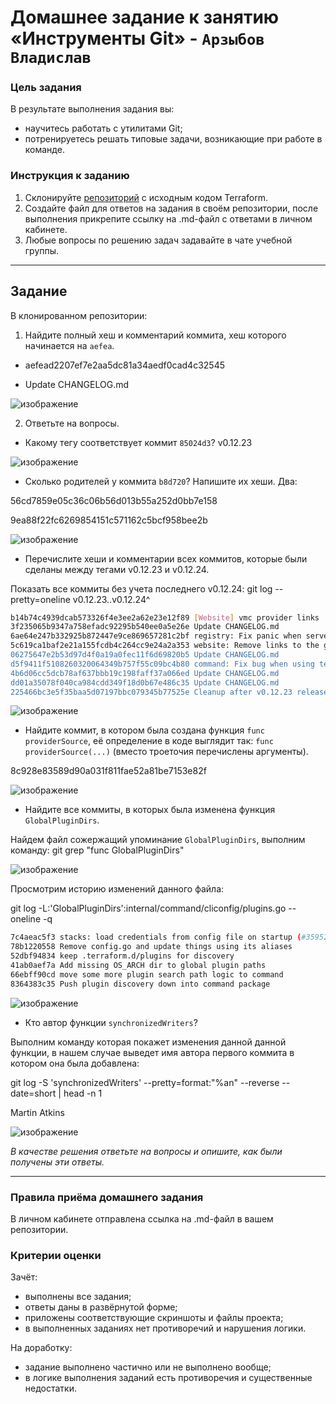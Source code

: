 # Домашнее задание к занятию «Инструменты Git» - `Арзыбов Владислав`

### Цель задания

В результате выполнения задания вы:

* научитесь работать с утилитами Git;
* потренируетесь решать типовые задачи, возникающие при работе в команде. 

### Инструкция к заданию

1. Склонируйте [репозиторий](https://github.com/hashicorp/terraform) с исходным кодом Terraform.
2. Создайте файл для ответов на задания в своём репозитории, после выполнения прикрепите ссылку на .md-файл с ответами в личном кабинете.
3. Любые вопросы по решению задач задавайте в чате учебной группы.

------

## Задание

В клонированном репозитории:

1. Найдите полный хеш и комментарий коммита, хеш которого начинается на `aefea`.

- aefead2207ef7e2aa5dc81a34aedf0cad4c32545

- Update CHANGELOG.md

![изображение](https://github.com/user-attachments/assets/87c083c6-63e0-4607-8e5f-a170cca31905)
   
2. Ответьте на вопросы.

* Какому тегу соответствует коммит `85024d3`? v0.12.23

![изображение](https://github.com/user-attachments/assets/f7a804ad-2d14-4984-b451-6022ad3a384b)

* Сколько родителей у коммита `b8d720`? Напишите их хеши. Два:

56cd7859e05c36c06b56d013b55a252d0bb7e158

9ea88f22fc6269854151c571162c5bcf958bee2b

![изображение](https://github.com/user-attachments/assets/36cd0327-a6ca-4a49-84a1-410573e8b9ed)


* Перечислите хеши и комментарии всех коммитов, которые были сделаны между тегами  v0.12.23 и v0.12.24.

Показать все коммиты без учета последнего v0.12.24: git log --pretty=oneline v0.12.23..v0.12.24^

```bash
b14b74c4939dcab573326f4e3ee2a62e23e12f89 [Website] vmc provider links
3f235065b9347a758efadc92295b540ee0a5e26e Update CHANGELOG.md
6ae64e247b332925b872447e9ce869657281c2bf registry: Fix panic when server is unreachable
5c619ca1baf2e21a155fcdb4c264cc9e24a2a353 website: Remove links to the getting started guide's old location
06275647e2b53d97d4f0a19a0fec11f6d69820b5 Update CHANGELOG.md
d5f9411f5108260320064349b757f55c09bc4b80 command: Fix bug when using terraform login on Windows
4b6d06cc5dcb78af637bbb19c198faff37a066ed Update CHANGELOG.md
dd01a35078f040ca984cdd349f18d0b67e486c35 Update CHANGELOG.md
225466bc3e5f35baa5d07197bbc079345b77525e Cleanup after v0.12.23 release
```

![изображение](https://github.com/user-attachments/assets/1b1cd622-5ebf-4cfe-86d3-bebb80c6bd6c)

* Найдите коммит, в котором была создана функция `func providerSource`, её определение в коде выглядит так: `func providerSource(...)` (вместо троеточия перечислены аргументы).

8c928e83589d90a031f811fae52a81be7153e82f

![изображение](https://github.com/user-attachments/assets/95418e19-9e6f-4c25-a9d2-a29244d6cdb6)

* Найдите все коммиты, в которых была изменена функция `GlobalPluginDirs`.

Найдем файл сожержащий упоминание `GlobalPluginDirs`, выполним команду: git grep "func GlobalPluginDirs"

![изображение](https://github.com/user-attachments/assets/0aeae03f-c214-49cc-863f-d33395c1e208)

Просмотрим историю изменений данного файла:

git log -L:'GlobalPluginDirs':internal/command/cliconfig/plugins.go --oneline -q

```bash
7c4aeac5f3 stacks: load credentials from config file on startup (#35952)
78b1220558 Remove config.go and update things using its aliases
52dbf94834 keep .terraform.d/plugins for discovery
41ab0aef7a Add missing OS_ARCH dir to global plugin paths
66ebff90cd move some more plugin search path logic to command
8364383c35 Push plugin discovery down into command package
```

![изображение](https://github.com/user-attachments/assets/5f013254-00c2-4d71-9938-016f6295e290)


* Кто автор функции `synchronizedWriters`? 

Выполним команду которая покажет изменения данной данной функции, в нашем случае выведет имя автора первого коммита в котором она была добавлена:

git log -S 'synchronizedWriters' --pretty=format:"%an" --reverse --date=short | head -n 1

Martin Atkins

![изображение](https://github.com/user-attachments/assets/3ac3071e-0954-41c5-8c01-1e61681600bc)

*В качестве решения ответьте на вопросы и опишите, как были получены эти ответы.*

---

### Правила приёма домашнего задания

В личном кабинете отправлена ссылка на .md-файл в вашем репозитории.

### Критерии оценки

Зачёт:

* выполнены все задания;
* ответы даны в развёрнутой форме;
* приложены соответствующие скриншоты и файлы проекта;
* в выполненных заданиях нет противоречий и нарушения логики.

На доработку:

* задание выполнено частично или не выполнено вообще;
* в логике выполнения заданий есть противоречия и существенные недостатки.
